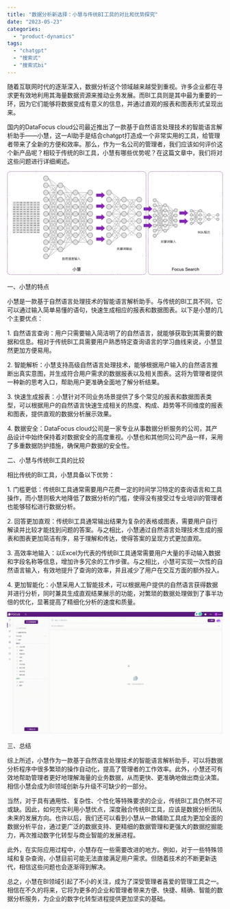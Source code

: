```yaml
---
title: "数据分析新选择：小慧与传统BI工具的对比和优势探究"
date: "2023-05-23"
categories: 
  - "product-dynamics"
tags: 
  - "chatgpt"
  - "搜索式"
  - "搜索式bi"
---
```


随着互联网时代的逐渐深入，数据分析这个领域越来越受到重视。许多企业都在寻求更有效地利用其海量数据资源来推动业务发展。而BI工具则是其中最为重要的一环，因为它们能够将数据变成有意义的信息，并通过直观的报表和图表形式呈现出来。

国内的DataFocus cloud公司最近推出了一款基于自然语言处理技术的智能语言解析助手——小慧，这一AI助手是结合chatgpt打造成一个非常实用的工具，给管理者带来了全新的方便和效率。那么，作为一名公司的管理者，我们应该如何评价这个新产品呢？相较于传统的BI工具，小慧有哪些优势呢？在这篇文章中，我们将对这些问题进行详细阐述。

![](images/1684825654-%E5%9B%BE2-6-%E5%B0%8F%E6%85%A7%E5%B7%A5%E4%BD%9C%E5%8E%9F%E7%90%86.png)

一、小慧的特点

小慧是一款基于自然语言处理技术的智能语言解析助手。与传统的BI工具不同，它可以通过输入简单易懂的语句，快速生成相应的报表和数据图表。以下是小慧的几个主要优点：

1\. 自然语言查询：用户只需要输入简洁明了的自然语言，就能够获取到其需要的数据和信息。相对于传统BI工具需要用户熟悉特定查询语言的学习曲线来说，小慧显然更加方便易用。

2\. 智能解析：小慧支持高级自然语言处理技术，能够根据用户输入的自然语言推断出真实意图，并生成符合用户需求的数据报表以及相关图表。这将为管理者提供一种新的思考入口，帮助用户更准确全面地了解分析结果。

3\. 快速生成报表：小慧针对不同业务场景提供了多个常见的报表和数据图表类型，可以根据用户的自然语言快速生成相关的热度、构成、趋势等不同维度的报表和图表，提供直观的数据分析展示效果。

4\. 数据安全：DataFocus cloud公司是一家专业从事数据分析服务的公司，其产品设计中始终保持着对数据安全的高度重视。小慧也和其他同公司产品一样，采用了多重数据防护措施，确保用户数据的安全性。

二、小慧与传统BI工具的比较

相比传统的BI工具，小慧具备以下优势：

1\. 门槛更低：传统BI工具通常需要用户花费一定的时间学习特定的查询语言和工具操作，而小慧则极大地降低了数据分析的门槛，使得没有接受过专业培训的管理者也能够轻松进行数据分析。

2\. 回答更加直观：传统BI工具通常输出结果为复杂的表格或图表，需要用户自行解读并比较才能找到问题的答案。与之相比，小慧通过自然语言处理技术生成的报表和图表更加简洁有序，易于理解和传达，使得答案的呈现方式更加直观。

3\. 高效率地输入：以Excel为代表的传统BI工具通常需要用户大量的手动输入数据和字段名称等信息，增加许多冗余的工作步骤。与之相比，小慧可实现一次性的自然语言输入，有效地提升了查询的效率，并且减少了用户在交互方面的额外投入。

4\. 更加智能化：小慧采用人工智能技术，可以根据用户提供的自然语言获得数据并进行分析，同时兼具生成直观结果展示的功能，对繁琐的数据处理做到了事半功倍的优化，显著提高了精细化分析的速度和质量。

![](images/1684825811-GIF%E5%9B%BE2-14-%E5%B0%8F%E6%85%A7-%E5%8C%BB%E7%96%97.gif)

三、总结

综上所述，小慧作为一款基于自然语言处理技术的智能语言解析助手，可以将数据分析程序中很多繁琐的操作自动化，提高了管理者的工作效率。此外，小慧还可有效地帮助管理者更好地理解海量的业务数据，从而更快、更准确地做出商业决策。相信小慧会成为BI领域创新与升级不可缺少的一部分。

当然，对于具有通用性、复杂性、个性化等特殊要求的企业，传统BI工具仍然不可或缺。因此，如何充实利用小慧优点，深度融合传统BI工具，应该是数据分析团队未来的发展方向。也许以后，我们还可以看到小慧从一款辅助工具成为更加全面的数据分析平台，通过更广泛的数据支持、更精细的数据管理和更强大的数据挖掘能力，再次推动数字化转型与商业智能的发展进程。

此外，在实际应用过程中，小慧存在一些需要改进的地方。例如，对于一些特殊领域和复杂查询，小慧目前可能无法直接满足用户需求。但随着技术的不断更新迭代，相信这些问题也会逐渐得到解决。

总之，小慧在BI领域引起了不小的关注，成为了深受管理者喜爱的管理工具之一。相信在不久的将来，它将为更多的企业和管理者带来方便、快捷、精确、智能的数据分析服务，为企业的数字化转型进程提供更加坚实的基础。
